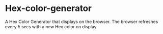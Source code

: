 # Hex-color-generator
A Hex Color Generator that displays on the browser. The browser refreshes every 5 secs with a new Hex color on display.
